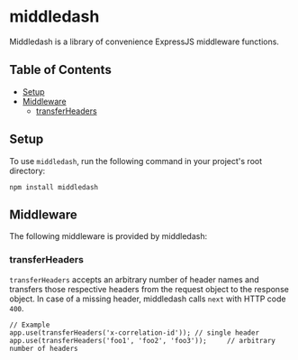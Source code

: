 # middledash

Middledash is a library of convenience ExpressJS middleware functions.

## Table of Contents
- [Setup](#Setup)
- [Middleware](#Middleware)
  - [transferHeaders](#transferHeaders)

## Setup
To use `middledash`, run the following command in your project's root directory:

```
npm install middledash
```

## Middleware
The following middleware is provided by middledash:

### transferHeaders
`transferHeaders` accepts an arbitrary number of header names and transfers those respective headers from the request object to the response object. In case of a missing header, middledash calls `next` with HTTP code `400`.

```
// Example
app.use(transferHeaders('x-correlation-id')); // single header
app.use(transferHeaders('foo1', 'foo2', 'foo3'));     // arbitrary number of headers
```